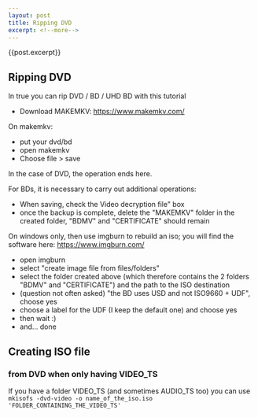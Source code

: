 ```yaml
---
layout: post
title: Ripping DVD
excerpt: <!--more-->
---
```

{{post.excerpt}}

## Ripping DVD

In true you can rip DVD / BD / UHD BD with this tutorial

* Download MAKEMKV: https://www.makemkv.com/

On makemkv:
 * put your dvd/bd
 * open makemkv
 * Choose file > save

In the case of DVD, the operation ends here.  

For BDs, it is necessary to carry out additional operations:
 * When saving, check the Video decryption file" box
 * once the backup is complete, delete the "MAKEMKV" folder in the created folder, "BDMV" and "CERTIFICATE" should remain

On windows only, then use imgburn to rebuild an iso; you will find the software here: https://www.imgburn.com/
 * open imgburn
 * select "create image file from files/folders"
 * select the folder created above (which therefore contains the 2 folders "BDMV" and "CERTIFICATE") and the path to the ISO destination
 * (question not often asked) "the BD uses USD and not ISO9660 + UDF", choose yes
 * choose a label for the UDF (I keep the default one) and choose yes
 * then wait :)
 * and... done

## Creating ISO file

### from DVD when only having VIDEO_TS

If you have a folder VIDEO_TS (and sometimes AUDIO_TS too) you can use
`mkisofs -dvd-video -o name_of_the_iso.iso 'FOLDER_CONTAINING_THE_VIDEO_TS'`
